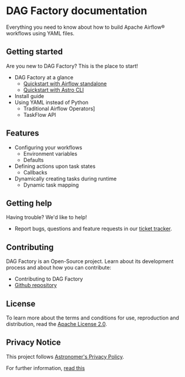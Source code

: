 # DAG Factory documentation

Everything you need to know about how to build Apache Airflow® workflows using YAML files.

## Getting started

Are you new to DAG Factory? This is the place to start!

* DAG Factory at a glance
    * [Quickstart with Airflow standalone](getting-started/quick-start-airflow-standalone.md)
    * [Quickstart with Astro CLI](getting-started/quick-start-astro-cli.md)
* Install guide
* Using YAML instead of Python
  * Traditional Airflow Operators]
  * TaskFlow API

## Features

* Configuring your workflows
  * Environment variables
  * Defaults
* Defining actions upon task states
  * Callbacks
* Dynamically creating tasks during runtime
  * Dynamic task mapping

## Getting help

Having trouble? We'd like to help!

* Report bugs, questions and feature requests in our [ticket tracker](https://github.com/astronomer/dag-factory/issues).

## Contributing

DAG Factory is an Open-Source project. Learn about its development process and about how you can contribute:

* Contributing to DAG Factory
* [Github repository](https://github.com/astronomer/dag-factory/)

## License

To learn more about the terms and conditions for use, reproduction and distribution, read the [Apache License 2.0](https://github.com/astronomer/dag-factory/blob/main/LICENSE).

## Privacy Notice

This project follows [Astronomer's Privacy Policy](https://www.astronomer.io/privacy/).

For further information, [read this](https://github.com/astronomer/dag-factory/blob/main/PRIVACY_NOTICE.md)
